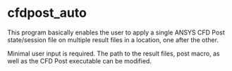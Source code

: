 # cfdpost_auto
This program basically enables the user to apply a single ANSYS CFD Post state/session file on multiple result files in a location, one after the other.

Minimal user input is required. The path to the result files, post macro, as well as the CFD Post executable can be modified.
